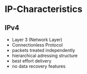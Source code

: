 # IP-Characteristics

## IPv4
- Layer 3 (Network Layer)
- Connectionless Protocol
- packets treated independently
- hierarchical adressing structure
- best effort delivery
- no data recovery features
